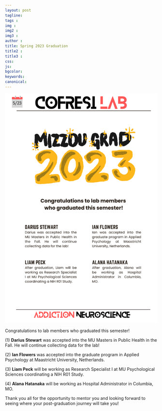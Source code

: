 ```yaml
---
layout: post
tagline: 
tags : 
img : 
img2 :
img3 : 
author : 
title: Spring 2023 Graduation
title2 : 
title3 : 
css: 
js: 
bgcolor: 
keywords: 
canonical:
---
```


<span class="image small"><img src="/assets/images/news/Spring2023_Graduation.png" width="600"/></span>

<p class="lead"> Congratulations to lab members who graduated this semester! </p>

(1) **Darius Stewart** was accepted into the MU Masters in Public Health in the Fall. He will continue collecting data for the lab! 

(2) **Ian Flowers** was accepted into the graduate program in Applied Psychology at Maastricht University, Netherlands.

(3) **Liam Peck** will be working as Research Specialist I at MU Psychological Sciences coordinating a NIH R01 Study.

(4) **Alana Hatanaka** will be working as Hospital Administrator in Columbia, MO. 


Thank you all for the opportunity to mentor you and looking forward to seeing where your post-graduation journey will take you!


 
